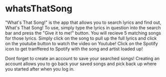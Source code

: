 # whatsThatSong
"What's That Song!" is the app that allows you 
to search lyrics and find out, What's That Song!
To use, simply type the lyrics in question into the search bar and press 
the "Give it to me!" button. You will recieve 5 matching songs for those lyrics. 
Simply click on the song to pull up the full lyrics and click on the youtube button
to watch the video on Youtube! Click on the Spotify icon to get tranffered to Spotify
with the song and artist loaded up!

Dont forget to create an account to save your searched songs! Creating an account allows you to go back
your saved songs and pick back up where you started after when you log in. 
